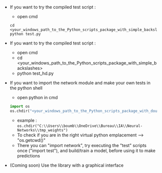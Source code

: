 * If you want to try the compiled test script :
    - open cmd
    ```
    cd <your_windows_path_to_the_Python_scripts_package_with_simple_backslashes>
    python test.py
    ```
* If you want to try the compiled test script :
    - open cmd
    - cd <your_windows_path_to_the_Python_scripts_package_with_simple_backslashes>
    - python test_hd.py

* If you want to import the network module and make your own tests in the python shell
    - open python in cmd
    ```Python
    import os
    os.chdir("<your_windows_path_to_the_Python_scripts_package_with_double_backslashes>")
    ```
    - example : `os.chdir("C:\\Users\\boumb\\OneDrive\\Bureau\\IA\\Neural-Networks\\tmp_weights")`
    
    * To check if you are in the right virtual python emplacement --> "os.getcwd()"
    * There you can "import network", try executing the "test" scripts once ("import test"), and build/train a model, before using it to make predictions

* (Coming soon) Use the library with a graphical interface 

